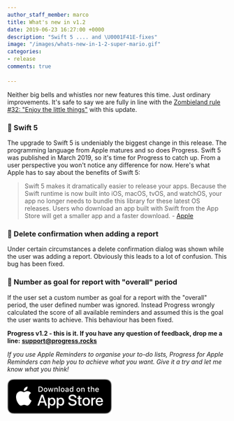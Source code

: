 ```yaml
---
author_staff_member: marco
title: What's new in v1.2
date: 2019-06-23 16:27:00 +0000
description: "Swift 5 .... and \U0001F41E-fixes"
image: "/images/whats-new-in-1-2-super-mario.gif"
categories:
- release
comments: true

---
```

Neither big bells and whistles nor new features this time. Just ordinary improvements. It's safe to say we are fully in line with the [Zombieland rule #32: "Enjoy the little things"](https://www.youtube.com/watch?v=Hp2W0Lylzrs) with this update.

### 🌟 Swift 5

The upgrade to Swift 5 is undeniably the biggest change in this release. The programming language from Apple matures and so does Progress. Swift 5 was published in March 2019, so it's time for Progress to catch up. From a user perspective you won't notice any difference for now. Here's what Apple has to say about the benefits of Swift 5:

> Swift 5 makes it dramatically easier to release your apps. Because the Swift runtime is now built into iOS, macOS, tvOS, and watchOS, your app no longer needs to bundle this library for these latest OS releases. Users who download an app built with Swift from the App Store will get a smaller app and a faster download. - [Apple](https://developer.apple.com/swift/)

### 🐞 Delete confirmation when adding a report

Under certain circumstances a delete confirmation dialog was shown while the user was adding a report. Obviously this leads to a lot of confusion. This bug has been fixed.

### 🐞 Number as goal for report with "overall" period

If the user set a custom number as goal for a report with the "overall" period, the user defined number was ignored. Instead Progress wrongly calculated the score of all available reminders and assumed this is the goal the user wants to achieve. This behaviour has been fixed.

**Progress v1.2 - this is it. If you have any question of feedback, drop me a line:** [**support@progress.rocks**](mailto:support@progress.rocks)

_If you use Apple Reminders to organise your to-do lists, Progress for Apple Reminders can help you to achieve what you want. Give it a try and let me know what you think!_

<p>
<a href="https://itunes.apple.com/us/app/progress-for-apple-reminders/id1450818073?mt=8&ign-mpt=uo%3D2" target="_blank" class="appstore">
<img src="/images/App_Store_Badge.svg" alt="Download on the App Store" />
</a>
</p>